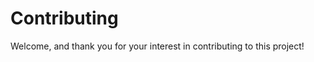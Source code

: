 # Contributing

Welcome, and thank you for your interest in contributing to this project!

<!--  TODO -->
